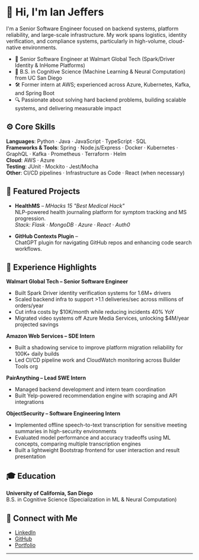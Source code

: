 # 👋 Hi, I'm Ian Jeffers

I'm a Senior Software Engineer focused on backend systems, platform reliability, and large-scale infrastructure. My work spans logistics, identity verification, and compliance systems, particularly in high-volume, cloud-native environments.

- 💼 Senior Software Engineer at Walmart Global Tech (Spark/Driver Identity & InHome Platforms)
- 🧠 B.S. in Cognitive Science (Machine Learning & Neural Computation) from UC San Diego
- 🛠 Former intern at AWS; experienced across Azure, Kubernetes, Kafka, and Spring Boot
- 🔍 Passionate about solving hard backend problems, building scalable systems, and delivering measurable impact

## ⚙️ Core Skills
**Languages**: Python · Java · JavaScript · TypeScript · SQL  
**Frameworks & Tools**: Spring · Node.js/Express · Docker · Kubernetes · GraphQL · Kafka · Prometheus · Terraform · Helm  
**Cloud**: AWS · Azure  
**Testing**: JUnit · Mockito · Jest/Mocha  
**Other**: CI/CD pipelines · Infrastructure as Code · React (when necessary)

## 🧩 Featured Projects
- **HealthMS** – *MHacks 15 "Best Medical Hack"*  
  NLP-powered health journaling platform for symptom tracking and MS progression.  
  *Stack: Flask · MongoDB · Azure · React · Auth0*

- **GitHub Contexts Plugin** –  
  ChatGPT plugin for navigating GitHub repos and enhancing code search workflows.

## 💼 Experience Highlights
**Walmart Global Tech – Senior Software Engineer**  
- Built Spark Driver identity verification systems for 1.6M+ drivers  
- Scaled backend infra to support >1.1 deliveries/sec across millions of orders/year  
- Cut infra costs by $10K/month while reducing incidents 40% YoY  
- Migrated video systems off Azure Media Services, unlocking $4M/year projected savings

**Amazon Web Services – SDE Intern**  
- Built a shadowing service to improve platform migration reliability for 100K+ daily builds  
- Led CI/CD pipeline work and CloudWatch monitoring across Builder Tools org

**PairAnything – Lead SWE Intern**  
- Managed backend development and intern team coordination  
- Built Yelp-powered recommendation engine with scraping and API integrations

**ObjectSecurity – Software Engineering Intern**  
- Implemented offline speech-to-text transcription for sensitive meeting summaries in high-security environments  
- Evaluated model performance and accuracy tradeoffs using ML concepts, comparing multiple transcription engines  
- Built a lightweight Bootstrap frontend for user interaction and result presentation

## 🎓 Education
**University of California, San Diego**  
B.S. in Cognitive Science (Specialization in ML & Neural Computation)

## 🔗 Connect with Me
- [LinkedIn](https://www.linkedin.com/in/ian-jeffers-847588193/)
- [GitHub](https://github.com/ianjeffers)
- [Portfolio](https://portfolio-bay-nine-53.vercel.app/)

---

